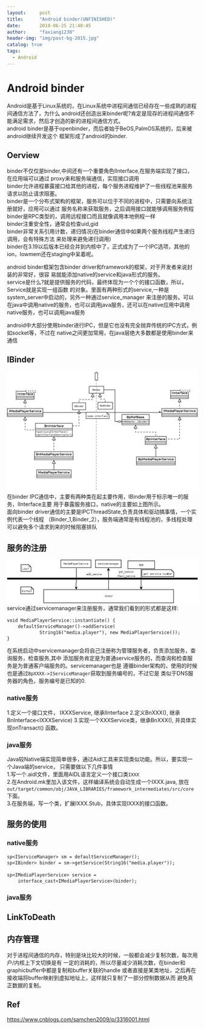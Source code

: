 ```yaml
---
layout:     post
title:      "Android binder(UNFINISHED)"
date:       2018-06-25 21:40:45
author:     "faxiang1230"
header-img: "img/post-bg-2015.jpg"
catalog: true
tags:
  - Android
---
```

# Android binder

Android是基于Linux系统的，在Linux系统中进程间通信已经存在一些成熟的进程间通信方法了，为什么
android还创造出来binder呢?肯定是现存的进程间通信不能满足需求，然后才创造的新的进程间通信方式。  
android binder是基于openbinder，而后者始于BeOS,PalmOS系统的，后来被android继续开发这个
框架形成了android的binder.  
## Oerview
binder不仅仅是binder,中间还有一个重要角色IInterface,在服务端实现了接口，在应用端可以通过
proxy来和服务端通信，实现接口调用  
binder允许进程暴露接口给其他的进程，每个服务进程维护了一些线程池来服务请求以防止请求阻塞。  
binder是一个分布式架构的框架，服务可以位于不同的进程中，只需要向系统注册就好，应用可以通过
服务名称来获取服务，之后调用接口就能够调用服务例程  
binder是RPC类型的，调用远程接口而且就像调用本地例程一样  
binder注重安全性，通常会检查uid,gid  
binder非常关系引用计数，递归情况(在binder通信中如果两个服务线程产生递归调用，会有特殊方法
来处理来避免递归调用)  
binder在3.19以后版本已经合并到内核中了，正式成为了一个IPC选项，其他的ion，lowmem还在staging中呆着呢。

android binder框架包含binder driver和framework的框架，对于开发者来说封装的非常好，很容
易就能添加native的service和java形式的服务。  
service是什么?就是提供服务的代码，最终体现为一个个的接口函数，所以，Service就是实现一组函数
的对象。里面有两种形式的service,一种是system_server中启动的，另外一种通过service_manager
来注册的服务。可以在java中调用native的服务，也可以调用java服务，还可以在native应用中调用
native服务，也可以调用java服务  

android中大部分使用binder进行IPC，但是它也没有完全抛弃传统的IPC方式，例如socket等，不过在
native之间更加常用，在java层绝大多数都是使用binder来通信  
## IBinder
![image](/images/binder-interface.png)  
在binder IPC通信中，主要有两种类在起主要作用，IBinder用于标示唯一的服务，IInterface主要
用于暴露服务接口，native的主要如上图所示。  
面向binder driver通信的主要是IPCThreadState,负责具体和驱动搞事情，一个实例代表一个线程
（Binder_1,Binder_2），服务端通常是有线程池的，多线程处理可以避免多个请求到来的时候阻塞排队
## 服务的注册
![image](/images/binder-service.png)  
service通过servicemanager来注册服务，通常我们看到的形式都是这样:
```
void MediaPlayerService::instantiate() {
    defaultServiceManager()->addService(
            String16("media.player"), new MediaPlayerService());
}
```
在系统启动中servicemanager会将自己注册称为管理服务者，负责添加服务，查询服务，检查服务,其中
添加服务肯定是为普通service服务的，而查询和检查服务是为普通客户端服务的。servicemanager也是
遵循binder架构的，使用的时候也是通过`BpXXXX->IServiceManager`获取到服务编号的，不过它是
类似于DNS服务器的角色，服务编号是已知的0.  
### native服务
1.定义一个接口文件， IXXXService, 继承IInterface
2.定义BnXXX(), 继承 BnInterface<IXXXService)
3.实现一个XXXService类，继承BnXXX(), 并具体实现onTransact() 函数。

### java服务

Java较Native端实现简单很多，通过Aidl工具来实现类似功能。所以，要实现一个Java端的service，
只需要做以下几件事情  
1.写一个.aidl文件，里面用AIDL语言定义一个接口类`IXXX`  
2.在Android.mk里加入该文件，这样编译系统会自动生成一个IXXX.java, 放在`out/target/common/obj/JAVA_LIBRARIES/framework_intermediates/src/core`下面。  
3.在服务端，写一个类，扩展IXXX.Stub，具体实现IXXX的接口函数。  

## 服务的使用
### native服务
```
sp<IServiceManager> sm = defaultServiceManager();
sp<IBinder> binder = sm->getService(String16("media.player"));

sp<IMediaPlayerService> service =
    interface_cast<IMediaPlayerService>(binder);
```
### java服务
## LinkToDeath
## 内存管理
对于进程间通信的内存，特别是块比较大的时候，一般都会减少复制次数，每次用户/内核上下文切换是有
一定的消耗的，所以尽量减少消耗次数，在binder和graphicbuffer中都是复制和buffer关联的handle
或者直接是某类地址，之后再在接收端将buffer映射到虚拟地址上，这样就只复制了一部分控制数据从而
避免真正数据的复制。
## Ref
https://www.cnblogs.com/samchen2009/p/3316001.html
